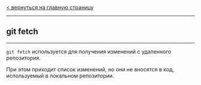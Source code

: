 [< вернуться на главную страницу](./readme.md)

---

## git fetch 

---

`git fetch` используется для получения изменений с удаленного репозитория. 

При этом приходит список изменений, но они не вносятся в код, используемый в локальном репозитории.